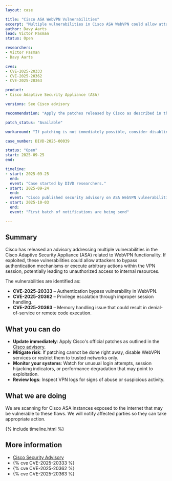 ```yaml
---
layout: case

title: "Cisco ASA WebVPN Vulnerabilities"
excerpt: "Multiple vulnerabilities in Cisco ASA WebVPN could allow attackers to bypass security controls and gain unauthorized access."
author: Davy Aarts
lead: Victor Pasman
status: Open

researchers:
- Victor Pasman
- Davy Aarts

cves: 
- CVE-2025-20333
- CVE-2025-20362
- CVE-2025-20363

product:
- Cisco Adaptive Security Appliance (ASA)

versions: See Cisco advisory

recommendation: "Apply the patches released by Cisco as described in the official advisory. If patching is not possible immediately, restrict or disable WebVPN access until mitigations can be applied."

patch_status: "Available"

workaround: "If patching is not immediately possible, consider disabling WebVPN functionality or limiting access to trusted networks only."

case_number: DIVD-2025-00039

status: "Open"
start: 2025-09-25
end:

timeline:
- start: 2025-09-25
  end:
  event: "Case started by DIVD researchers."
- start: 2025-09-24
  end:
  event: "Cisco published security advisory on ASA WebVPN vulnerabilities."
- start: 2025-10-03
  end:
  event: "First batch of notifications are being send"

---
```


## Summary

Cisco has released an advisory addressing multiple vulnerabilities in the Cisco Adaptive Security Appliance (ASA) related to WebVPN functionality. If exploited, these vulnerabilities could allow attackers to bypass authentication mechanisms or execute arbitrary actions within the VPN session, potentially leading to unauthorized access to internal resources.

The vulnerabilities are identified as:
- **CVE-2025-20333** – Authentication bypass vulnerability in WebVPN.
- **CVE-2025-20362** – Privilege escalation through improper session handling.
- **CVE-2025-20363** – Memory handling issue that could result in denial-of-service or remote code execution.

## What you can do

- **Update immediately**: Apply Cisco's official patches as outlined in the [Cisco advisory](https://sec.cloudapps.cisco.com/security/center/content/CiscoSecurityAdvisory/cisco-sa-asaftd-webvpn-z5xP8EUB).  
- **Mitigate risk**: If patching cannot be done right away, disable WebVPN services or restrict them to trusted networks only.  
- **Monitor your systems**: Watch for unusual login attempts, session hijacking indicators, or performance degradation that may point to exploitation.  
- **Review logs**: Inspect VPN logs for signs of abuse or suspicious activity.  

## What we are doing

We are scanning for Cisco ASA instances exposed to the internet that may be vulnerable to these flaws. We will notify affected parties so they can take appropriate action.

{% include timeline.html %}

## More information

* [Cisco Security Advisory](https://sec.cloudapps.cisco.com/security/center/content/CiscoSecurityAdvisory/cisco-sa-asaftd-webvpn-z5xP8EUB)  
* {% cve CVE-2025-20333 %}  
* {% cve CVE-2025-20362 %}  
* {% cve CVE-2025-20363 %}  
